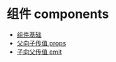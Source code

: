 # 组件 components

- [组件基础](components/components-basics.md)
- [父向子传值 props](components/props.md)
- [子向父传值 emit](components/emit.md)

